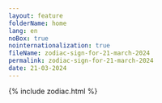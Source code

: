 ```yaml
---
layout: feature
folderName: home
lang: en
noBox: true
nointernationalization: true
fileName: zodiac-sign-for-21-march-2024
permalink: zodiac-sign-for-21-march-2024
date: 21-03-2024
---
```

{% include zodiac.html %}

